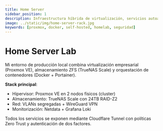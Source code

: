 ```yaml
---
title: Home Server
sidebar_position: 1
description: Infraestructura híbrida de virtualización, servicios autoalojados y almacenamiento NAS
image: ../static/img/home-server-rack.jpg
keywords: [proxmox, docker, self-hosted, homelab, seguridad]
---
```


# Home Server Lab

Mi entorno de producción local combina virtualización empresarial (Proxmox VE), almacenamiento ZFS (TrueNAS Scale) y orquestación de contenedores (Docker + Portainer). 

**Stack principal**:
- Hipervisor: Proxmox VE en 2 nodos físicos (cluster)
- Almacenamiento: TrueNAS Scale con 24TB RAID-Z2
- Red: VLANs segregadas + WireGuard VPN
- Monitorización: Netdata + Grafana Loki

Todos los servicios se exponen mediante Cloudflare Tunnel con políticas Zero Trust y autenticación de dos factores.